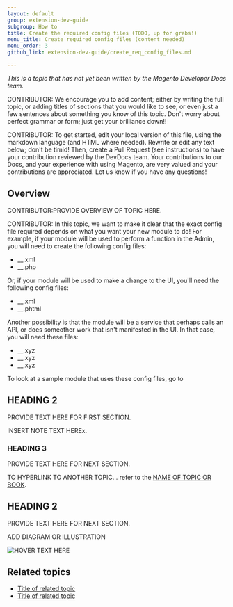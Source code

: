 ```yaml
---
layout: default
group: extension-dev-guide
subgroup: How to
title: Create the required config files (TODO, up for grabs!)
menu_title: Create required config files (content needed)
menu_order: 3
github_link: extension-dev-guide/create_req_config_files.md

---
```

*This is a topic that has not yet been written by the Magento Developer Docs team.* 

CONTRIBUTOR: We encourage you to add content; either by writing the full topic, or adding titles of sections that you would like to see, or even just a few sentences about something you know of this topic. Don't worry about perfect grammar or form; just get your brilliance down!!

CONTRIBUTOR: To get started, edit your local version of this file, using the markdown language (and HTML where needed). Rewrite or edit any text below; don't be timid! Then, create a Pull Request (see instructions) to have your contribution reviewed by the DevDocs team. Your contributions to our Docs, and your experience with using Magento, are very valued and your contributions are appreciated. Let us know if you have any questions!

<h2 id="overview-web-service">Overview</h2>
CONTRIBUTOR:PROVIDE OVERVIEW OF TOPIC HERE.

CONTRIBUTOR: In this topic, we want to make it clear that the exact config file required depends on what you want your new module to do! For example, if your module will be used to perform a function in the Admin, you will need to create the following config files:

* __.xml
* __.php

Or, if your module will be used to make a change to the UI, you'll need the following config files:

* __.xml
* __.phtml

Another possibility is that the module will be a service that perhaps calls an API, or does someother work that isn't manifested in the UI. In that case, you will need these files:

* __.xyz
* __.xyz
* __.xyz

<div class="bs-callout bs-callout-info" id="info">

  <p>To look at a sample module that uses these config files, go to 


<h2 id="H2">HEADING 2</h2>
PROVIDE TEXT HERE FOR FIRST SECTION.

<div class="bs-callout bs-callout-info" id="info">

  <p>INSERT NOTE TEXT HEREx.</p>

</div>

<h3 id="H2">HEADING 3</h3>
PROVIDE TEXT HERE FOR NEXT SECTION.

TO HYPERLINK TO ANOTHER TOPIC... refer to the <a href="{{ site.gdeurl }}extension-dev-guide/bk-extension-dev-guide.html">NAME OF TOPIC OR BOOK</a>.



<h2 id="H2">HEADING 2</h2>
PROVIDE TEXT HERE FOR NEXT SECTION.

ADD DIAGRAM OR ILLUSTRATION <p><img src="{{ site.baseurl }}common/images/NAME_OF_IMAGEjpg" alt="HOVER TEXT HERE"></p>

<h2 id="book-related">Related topics</h2>

* <a href="{{ site.gdeurl }}_____/_____.html">Title of related topic</a>
* <a href="{{ site.gdeurl }}_____/_____.html">Title of related topic</a>
